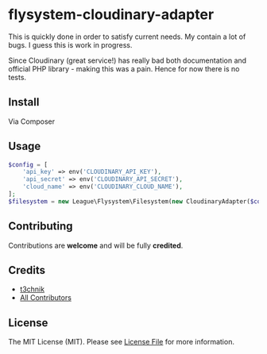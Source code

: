 # flysystem-cloudinary-adapter

This is quickly done in order to satisfy current needs. My contain a lot of bugs.
I guess this is work in progress.

Since Cloudinary (great service!) has really bad both documentation and official PHP library - making this was a pain.
Hence for now there is no tests.


## Install

Via Composer

## Usage

``` php
$config = [
    'api_key' => env('CLOUDINARY_API_KEY'),
    'api_secret' => env('CLOUDINARY_API_SECRET'),
    'cloud_name' => env('CLOUDINARY_CLOUD_NAME'),
];
$filesystem = new League\Flysystem\Filesystem(new CloudinaryAdapter($config, new Cloudinary\Api));
```

## Contributing

Contributions are **welcome** and will be fully **credited**.

## Credits

- [t3chnik][link-author]
- [All Contributors][link-contributors]

## License

The MIT License (MIT). Please see [License File](LICENSE.md) for more information.

[link-author]: https://github.com/t3chnik
[link-contributors]: ../../contributors
